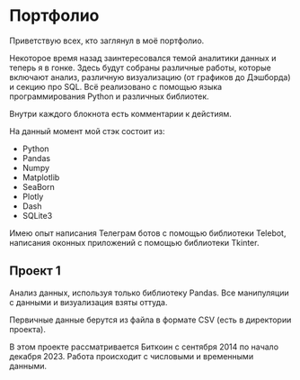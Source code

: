 # Портфолио

Приветствую всех, кто заглянул в моё портфолио.

Некоторое время назад заинтересовался темой аналитики данных и теперь я в гонке.
Здесь будут собраны различные работы, которые включают анализ, различную визуализацию (от графиков до Дэшборда) и секцию про SQL.
Всё реализовано с помощью языка программирования Python и различных библиотек.

Внутри каждого блокнота есть комментарии к дейстиям.

На данный момент мой стэк состоит из:
- Python
- Pandas
- Numpy
- Matplotlib
- SeaBorn
- Plotly
- Dash
- SQLite3

Имею опыт написания Телеграм ботов с помощью библиотеки Telebot, написания оконных приложений с помощью библиотеки Tkinter.


## Проект 1

Анализ данных, используя только библиотеку Pandas.
Все манипуляции с данными и визуализация взяты оттуда.

Первичные данные берутся из файла в формате CSV (есть в директории проекта). 

В этом проекте рассматривается Биткоин с сентября 2014 по начало декабря 2023. Работа происходит с числовыми и временными данными.
